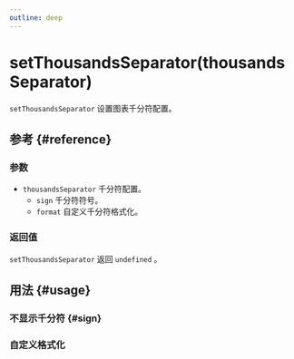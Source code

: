 ```yaml
---
outline: deep
---
```


# setThousandsSeparator(thousandsSeparator)
`setThousandsSeparator` 设置图表千分符配置。

## 参考 {#reference}
<!--@include: @/@views/api/references/instance/setThousandsSeparator.md-->

### 参数
- `thousandsSeparator` 千分符配置。
  - `sign` 千分符符号。
  - `format` 自定义千分符格式化。

### 返回值
`setThousandsSeparator` 返回 `undefined` 。

## 用法 {#usage}
<script setup>
import SetThousandsSeparatorSign from '../../../@views/api/samples/setThousandsSeparator-sign/index.vue'
import SetThousandsSeparatorFormat from '../../../@views/api/samples/setThousandsSeparator-format/index.vue'
</script>

### 不显示千分符 {#sign}
<SetThousandsSeparatorSign/>

### 自定义格式化
<SetThousandsSeparatorFormat/>